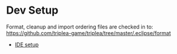 # Dev Setup

Format, cleanup and import ordering files are checked in to: 
https://github.com/triplea-game/triplea/tree/master/.eclipse/format

- [IDE setup](/ide)
